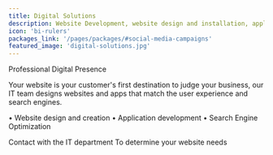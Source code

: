```yaml
---
title: Digital Solutions
description: Website Development, website design and installation, application developing, SEO.
icon: 'bi-rulers'
packages_link: '/pages/packages/#social-media-campaigns'
featured_image: 'digital-solutions.jpg'
---
```

Professional Digital Presence 

Your website is your customer's first destination to judge your business, our IT team designs websites and apps that match the user experience and search engines.



• Website design and creation
• Application development
• Search Engine Optimization

Contact with the IT department
To determine your website needs


